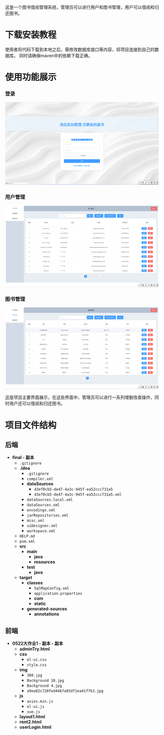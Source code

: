 这是一个图书借阅管理系统，管理员可以进行用户和图书管理，用户可以借阅和归还图书。

# 下载安装教程
使用者将代码下载到本地之后，需修改数据库接口等内容，将项目连接到自己的数据库。
同时请确保maven中的依赖下载正确。

# 使用功能展示
### 登录
![登录](https://github.com/qmhqmhqmhqmh/BookManagement/blob/master/%E7%99%BB%E5%BD%95.png)

### 用户管理
![用户管理](https://github.com/qmhqmhqmhqmh/BookManagement/blob/master/%E7%94%A8%E6%88%B7%E7%AE%A1%E7%90%86.png)

### 图书管理
![Book Management](https://github.com/qmhqmhqmhqmh/BookManagement/blob/master/%E5%9B%BE%E4%B9%A6%E7%AE%A1%E7%90%86.png)

这是项目主要界面展示，在这些界面中，管理员可以进行一系列增删改查操作，同时用户还可以借阅和归还图书。
# 项目文件结构
## 后端
- **final - 副本**
  - `.gitignore`
  - **.idea**
    - `.gitignore`
    - `compiler.xml`
    - **dataSources**
      - `43ef0cb5-de47-4a3c-945f-ea52ccc731a5`
      - `43ef0cb5-de47-4a3c-945f-ea52ccc731a5.xml`
    - `dataSources.local.xml`
    - `dataSources.xml`
    - `encodings.xml`
    - `jarRepositories.xml`
    - `misc.xml`
    - `uiDesigner.xml`
    - `workspace.xml`
  - `HELP.md`
  - `pom.xml`
  - **src**
    - **main**
      - **java**
      - **resources**
    - **test**
      - **java**
  - **target**
    - **classes**
      - `SqlMapConfig.xml`
      - `application.properties`
      - **com**
      - **static**
    - **generated-sources**
      - **annotations**

## 前端
- **0522大作业1 - 副本 - 副本**
  - **adminTry.html**
  - **css**
    - `el-ui.css`
    - `style.css`
  - **img**
    - `300.jpg`
    - `Background 10.jpg`
    - `Background 4.jpg`
    - `a9ea02c720fed4467a85df1ea41f763.jpg`
  - **js**
    - `axios.min.js`
    - `el-ui.js`
    - `vue.js`
  - **layout1.html**
  - **rent2.html**
  - **userLogin.html**


